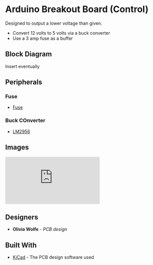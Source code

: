 # Arduino Breakout Board (Control)

Designed to output a lower voltage than given. 
* Convert 12 volts to 5 volts via a buck converter 
* Use a 3 amp fuse as a buffer

## Block Diagram

Insert eventually

## Peripherals

### Fuse 

* [Fuse]()

### Buck COnverter

* [LM2956](http://tpelectronic.ir/datasheets/20150123144301750.pdf)

## Images

![Schematic](https://github.com/SoonerRobotics/MercuryEE2019-2020/blob/master/PowerModulePCB/PowerModulePDF/PowerModuleSchematic.pdf)

## Designers

* **Olivia Wolfe** - *PCB design*

## Built With

* [KiCad](https://kicad-pcb.org/) - The PCB design software used
